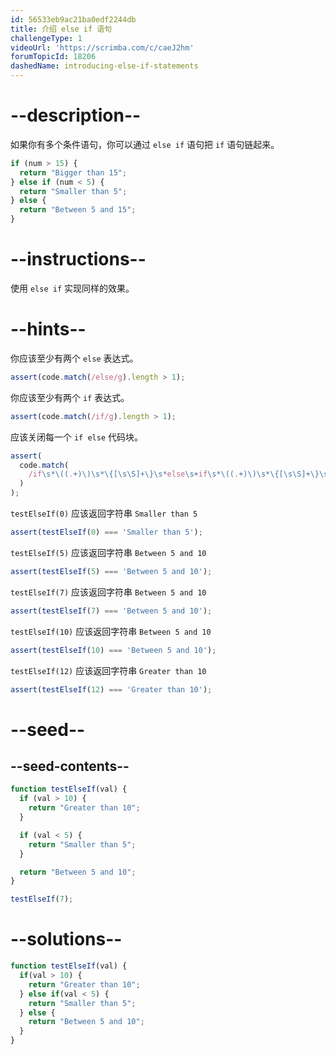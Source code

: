 ```yaml
---
id: 56533eb9ac21ba0edf2244db
title: 介绍 else if 语句
challengeType: 1
videoUrl: 'https://scrimba.com/c/caeJ2hm'
forumTopicId: 18206
dashedName: introducing-else-if-statements
---
```


# --description--

如果你有多个条件语句，你可以通过 `else if` 语句把 `if` 语句链起来。

```js
if (num > 15) {
  return "Bigger than 15";
} else if (num < 5) {
  return "Smaller than 5";
} else {
  return "Between 5 and 15";
}
```

# --instructions--

使用 `else if` 实现同样的效果。

# --hints--

你应该至少有两个 `else` 表达式。

```js
assert(code.match(/else/g).length > 1);
```

你应该至少有两个 `if` 表达式。

```js
assert(code.match(/if/g).length > 1);
```

应该关闭每一个 `if else` 代码块。

```js
assert(
  code.match(
    /if\s*\((.+)\)\s*\{[\s\S]+\}\s*else\s+if\s*\((.+)\)\s*\{[\s\S]+\}\s*else\s*\{[\s\S]+\s*\}/
  )
);
```

`testElseIf(0)` 应该返回字符串 `Smaller than 5`

```js
assert(testElseIf(0) === 'Smaller than 5');
```

`testElseIf(5)` 应该返回字符串 `Between 5 and 10`

```js
assert(testElseIf(5) === 'Between 5 and 10');
```

`testElseIf(7)` 应该返回字符串 `Between 5 and 10`

```js
assert(testElseIf(7) === 'Between 5 and 10');
```

`testElseIf(10)` 应该返回字符串 `Between 5 and 10`

```js
assert(testElseIf(10) === 'Between 5 and 10');
```

`testElseIf(12)` 应该返回字符串 `Greater than 10`

```js
assert(testElseIf(12) === 'Greater than 10');
```

# --seed--

## --seed-contents--

```js
function testElseIf(val) {
  if (val > 10) {
    return "Greater than 10";
  }

  if (val < 5) {
    return "Smaller than 5";
  }

  return "Between 5 and 10";
}

testElseIf(7);
```

# --solutions--

```js
function testElseIf(val) {
  if(val > 10) {
    return "Greater than 10";
  } else if(val < 5) {
    return "Smaller than 5";
  } else {
    return "Between 5 and 10";
  }
}
```
